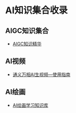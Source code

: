 # AI知识集合收录

## AIGC知识集合

- [AIGC知识精华](https://haojiyou.feishu.cn/wiki/RtyNwbtgmi2zQEkQRyucoqRDnmh)

## AI视频

- [通义万相AI生视频—使用指南](https://alidocs.dingtalk.com/i/nodes/jb9Y4gmKWrx9eo4dCql9LlbYJGXn6lpz?spm=5176.29623064.0.0.41ed1eceeXJr0F&utm_scene=person_space)

## AI绘画

- [AI绘画学习知识库](https://haojiyou.feishu.cn/wiki/O8SVw43Mlijd0Okw4LNcp2RenKc)
